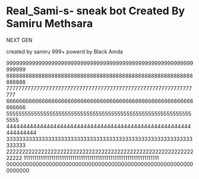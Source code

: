 # Real_Sami-s- sneak bot Created By Samiru Methsara
NEXT GEN


created by samiru 999+
powerd by Black Amda 

9999999999999999999999999999999999999999999999999999999999999999
8888888888888888888888888888888888888888888888888888888888888888
7777777777777777777777777777777777777777777777777777777777777777
6666666666666666666666666666666666666666666666666666666666666666
5555555555555555555555555555555555555555555555555555555555555555
4444444444444444444444444444444444444444444444444444444444444444
3333333333333333333333333333333333333333333333333333333333333333
2222222222222222222222222222222222222222222222222222222222222222
1111111111111111111111111111111111111111111111111111111111111111
0000000000000000000000000000000000000000000000000000000000000000
